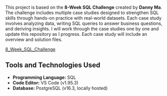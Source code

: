 This project is based on the **8-Week SQL Challenge** created by **Danny Ma**. The challenge includes multiple case studies designed to strengthen SQL skills through hands-on practice with real-world datasets.
Each case study involves analyzing data, writing SQL queries to answer business questions, and deriving insights. I will work through the case studies one by one and update this repository as I progress. Each case study will include an overview and solution files.

[8_Week_SQL_Challenge](https://8weeksqlchallenge.com/)
## **Tools and Technologies Used**
- **Programming Language:** SQL<br>
- **Code Editor:** VS Code (v1.95.3)<br>
- **Database:** PostgreSQL (v16.3, locally hosted)









